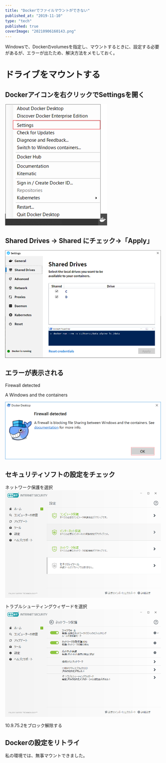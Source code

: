```yaml
---
title: "Dockerでファイルマウントができない"
published_at: "2019-11-10"
type: "tech"
published: true
coverImage: "20210906160143.png"
---
```


Windowsで、Dockerのvolumesを指定し、マウントするときに、設定する必要があるが、エラーが出たため、解決方法をメモしておく。

# ドライブをマウントする

## Dockerアイコンを右クリックでSettingsを開く

![f:id:gdtypk:20210906160143p:plain](/images/20210906160143.png)

## Shared Drives → Shared にチェック→「Apply」

![f:id:gdtypk:20210906160205p:plain](/images/20210906160205.png)

## エラーが表示される

Firewall detected

A Windows and the containers

![f:id:gdtypk:20210906160220p:plain](/images/20210906160220.png)

## セキュリティソフトの設定をチェック

ネットワーク保護を選択 ![f:id:gdtypk:20210906160237p:plain](/images/20210906160237.png)

トラブルシューティングウィザードを選択 ![f:id:gdtypk:20210906160307p:plain](/images/20210906160307.png)

10.9.75.2をブロック解除する

## Dockerの設定をリトライ

私の環境では、無事マウントできました。
